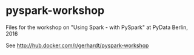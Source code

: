 # pyspark-workshop
  Files for the workshop on "Using Spark - with PySpark" at PyData Berlin, 2016

See http://hub.docker.com/r/gerhardt/pyspark-workshop
